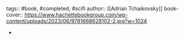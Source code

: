 tags:: #book, #completed, #scifi
author:: [[Adrian Tchaikovsky]]
book-cover:: https://www.hachettebookgroup.com/wp-content/uploads/2023/06/9781668628102-2.jpg?w=1024

-